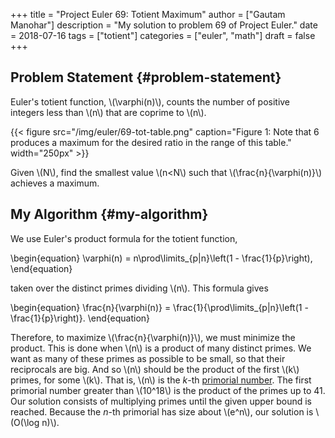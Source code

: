 +++
title = "Project Euler 69: Totient Maximum"
author = ["Gautam Manohar"]
description = "My solution to problem 69 of Project Euler."
date = 2018-07-16
tags = ["totient"]
categories = ["euler", "math"]
draft = false
+++

## Problem Statement {#problem-statement}

Euler's totient function, \\(\varphi(n)\\), counts the number of positive integers
less than \\(n\\) that are coprime to \\(n\\).

{{< figure src="/img/euler/69-tot-table.png" caption="Figure 1: Note that 6 produces a maximum for the desired ratio in the range of this table." width="250px" >}}

Given \\(N\\), find the smallest value \\(n<N\\) such that \\(\frac{n}{\varphi(n)}\\) achieves
a maximum.


## My Algorithm {#my-algorithm}

We use Euler's product formula for the totient function,

\begin{equation}
\varphi(n) = n\prod\limits\_{p|n}\left(1 - \frac{1}{p}\right),
\end{equation}

taken over the distinct primes dividing \\(n\\). This formula gives

\begin{equation}
\frac{n}{\varphi(n)} = \frac{1}{\prod\limits\_{p|n}\left(1 - \frac{1}{p}\right)}.
\end{equation}

Therefore, to maximize \\(\frac{n}{\varphi(n)}\\), we must minimize the product.
This is done when \\(n\\) is a product of many distinct primes. We want as many of
these primes as possible to be small, so that their reciprocals are big. And so
\\(n\\) should be the product of the first \\(k\\) primes, for some \\(k\\). That is, \\(n\\) is
the $k$-th [primorial number](https://en.wikipedia.org/wiki/Primorial). The first primorial number greater than \\(10^18\\) is
the product of the primes up to 41. Our solution consists of multiplying primes
until the given upper bound is reached. Because the $n$-th primorial has size
about \\(e^n\\), our solution is \\(O(\log n)\\).
